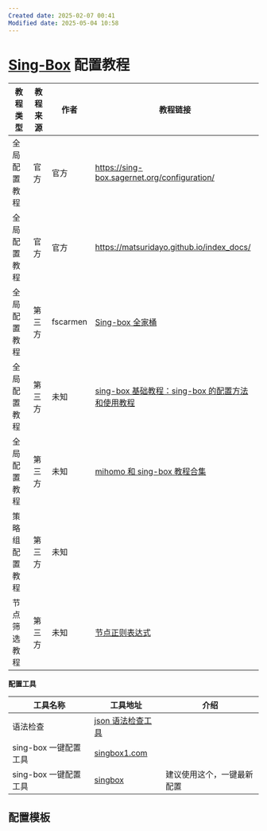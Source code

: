 ```yaml
---
Created date: 2025-02-07 00:41
Modified date: 2025-05-04 10:58
---
```

# [Sing-Box](https://github.com/SagerNet/sing-box) 配置教程


| 教程类型    | 教程来源 | 作者       | 教程链接                                                                                                                                          |
| ------- | ---- | -------- | --------------------------------------------------------------------------------------------------------------------------------------------- |
| 全局配置教程  | 官方   | 官方       | https://sing-box.sagernet.org/configuration/                                                                                                  |
| 全局配置教程  | 官方   | 官方       | https://matsuridayo.github.io/index_docs/<br>                                                                                                 |
| 全局配置教程  | 第三方  | fscarmen | [Sing-box 全家桶](https://github.com/fscarmen/sing-box)                                                                                          |
| 全局配置教程  | 第三方  | 未知       | [sing-box 基础教程：sing-box 的配置方法和使用教程](https://icloudnative.io/posts/sing-box-tutorial/)                                                         |
| 全局配置教程  | 第三方  | 未知       | [mihomo 和 sing-box 教程合集](https://proxy-tutorials.dustinwin.top/)                                                                              |
| 策略组配置教程 | 第三方  | 未知       |                                                                                                                                               |
| 节点筛选教程  | 第三方  | 未知       | [节点正则表达式](https://github.com/LaolunsiG/PCR/blob/main/Agency_Wiki/%E8%8A%82%E7%82%B9%E7%9A%84%E6%AD%A3%E5%88%99%E8%A1%A8%E8%BE%BE%E5%BC%8F.md) |

**配置工具**

| 工具名称            | 工具地址                                                 | 介绍            |
| --------------- | ---------------------------------------------------- | ------------- |
| 语法检查            | [json 语法检查工具](https://www.jyshare.com/front-end/53/) |               |
| sing-box 一键配置工具 | [singbox1.com](https://singbox1.com/)<br>            |               |
| sing-box 一键配置工具 | [singbox](https://cconfig.cc/singbox/)               | 建议使用这个，一键最新配置 |

## 配置模板